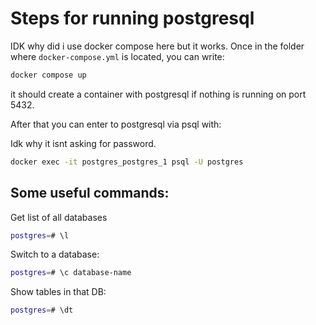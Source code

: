 # Steps for running postgresql

IDK why did i use docker compose here but it works.
Once in the folder where `docker-compose.yml` is located, you can write:

```bash
docker compose up
```
it should create a container with postgresql if nothing is running on port 5432.

After that you can enter to postgresql via psql with:

Idk why it isnt asking for password. 

```bash
docker exec -it postgres_postgres_1 psql -U postgres
```
## Some useful commands:
Get list of all databases
```bash
postgres=# \l
```
 
Switch to a database:
```bash
postgres=# \c database-name
```
Show tables in that DB:


```bash
postgres=# \dt
```